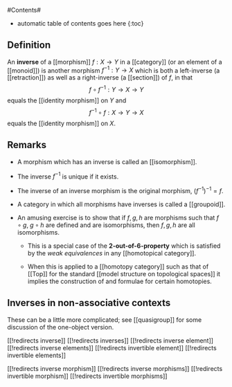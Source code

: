 
#Contents#
* automatic table of contents goes here
{:toc}

## Definition ##

An **inverse** of a [[morphism]] $f : X \to Y$ in a [[category]] (or an element of a [[monoid]]) is another morphism $f^{-1} : Y \to X$ which is both a left-inverse (a [[retraction]]) as well as a right-inverse (a [[section]]) of $f$, in that 
$$
  f \circ f^{-1} : Y \to X \to Y 
$$
equals the [[identity morphism]] on $Y$ and
$$
  f^{-1} \circ f : X \to Y \to X 
$$
equals the [[identity morphism]] on $X$.


## Remarks ##

* A morphism which has an inverse is called an [[isomorphism]].

* The inverse $f^{-1}$ is unique if it exists.

* The inverse of an inverse morphism is the original morphism, $(f^{-1})^{-1} = f$.

* A category in which all morphisms have inverses is called a [[groupoid]].

* An amusing exercise is to show that if $f,g,h$ are morphisms such that $f\circ g,\; g\circ h$ are defined and are isomorphisms, then $f,g,h$ are all isomorphisms. 

  * This is a special case of the **2-out-of-6-property** which is satisfied by the _weak equivalences_ in any [[homotopical category]].

  * When this is applied to a [[homotopy category]] such as that of [[Top]] for the standard [[model structure on topological spaces]] it implies the construction of and formulae for certain homotopies. 


## Inverses in non-associative contexts ##

These can be a little more complicated; see [[quasigroup]] for some discussion of the one-object version.


[[!redirects inverse]]
[[!redirects inverses]]
[[!redirects inverse element]]
[[!redirects inverse elements]]
[[!redirects invertible element]]
[[!redirects invertible elements]]

[[!redirects inverse morphism]]
[[!redirects inverse morphisms]]
[[!redirects invertible morphism]]
[[!redirects invertible morphisms]]
